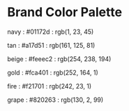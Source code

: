 # Brand Color Palette

navy
: #01172d
: rgb(1, 23, 45)

tan
: #a17d51
: rgb(161, 125, 81)

beige
: #feeec2
: rgb(254, 238, 194)

gold
: #fca401
: rgb(252, 164, 1)

fire
: #f21701
: rgb(242, 23, 1)

grape
: #820263
: rgb(130, 2, 99)
